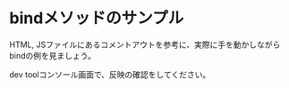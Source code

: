 # bindメソッドのサンプル

HTML, JSファイルにあるコメントアウトを参考に、実際に手を動かしながらbindの例を見ましょう。

dev toolコンソール画面で、反映の確認をしてください。